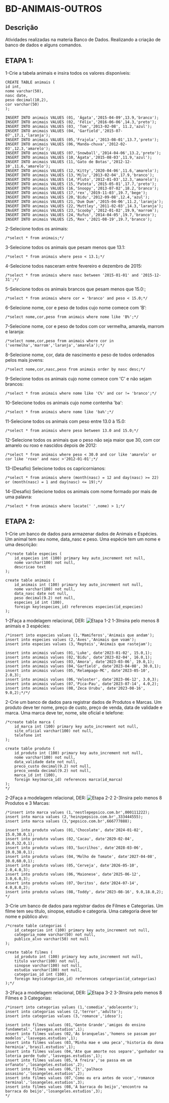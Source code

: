 # BD-ANIMAIS-OUTROS
## Descrição
Atividades realizadas na materia Banco de Dados.
Realizando a criação de banco de dados e alguns comandos.
## ETAPA 1:
1-Crie a tabela animais e insira todos os valores disponíveis:
```
CREATE TABLE animais (
id int,
nome varchar(50),
nasc date,
peso decimal(10,2),
cor varchar(50)
);

INSERT INTO animais VALUES (01, 'Ágata','2015-04-09',13.9,'branco');
INSERT INTO animais VALUES (02, 'Félix','2016-06-06',14.3,'preto');
INSERT INTO animais VALUES (03, 'Tom','2013-02-08', 11.2,'azul');
INSERT INTO animais VALUES (04, 'Garfield','2015-07-07',17.1,'laranja');
INSERT INTO animais VALUES (05,'Frajola','2013-08-01',13.7,'preto');
INSERT INTO animais VALUES (06,'Manda-chuva','2012-02-03',12.3,'amarelo');
INSERT INTO animais VALUES (07,'Snowball','2014-04-06',13.2,'preto');
INSERT INTO animais VALUES (10,'Ágata','2015-08-03',11.9,'azul');
INSERT INTO animais VALUES (11,'Gato de Botas','2012-12-10',11.6,'amarelo');
INSERT INTO animais VALUES (12,'Kitty','2020-04-06',11.6,'amarelo');
INSERT INTO animais VALUES (13,'Milu','2013-02-04',17.9,'branco');
INSERT INTO animais VALUES (14,'Pluto','2012-01-03',12.3,'amarelo');
INSERT INTO animais VALUES (15,'Pateta','2015-05-01',17.7,'preto');
INSERT INTO animais VALUES (16,'Snoopy','2013-07-02',18.2,'branco');
INSERT INTO animais VALUES (17,'rex','2019-11-03',19.7,'bege');
INSERT INTO animais VALUES (20,'Bidu','2012-09-08',12.4,'azul');
INSERT INTO animais VALUES (21,'Dum Dum','2015-04-06',11.2,'laranja');
INSERT INTO animais VALUES (22,'Muttley','2011-02-03',14.3,'laranja');
INsERT INTO animais VALUES (23,'Scooby','2012-01-02',19.9,'marrom');
INSERT INTO animais VALUES (24,'Rufus','2014-04-05',19.7,'branco');
INSERT INTO animais VALUES (25,'Rex','2021-08-19',19.7,'branco');
```
2-Selecione todos os animais:
```
/*select * from animais;*/
```
3-Selecione todos os animais que pesam menos que 13.1:
```
/*select * from animais where peso < 13.1;*/
```
4-Selecione todos nasceram entre fevereiro e dezembro de 2015:
```
/*select * from animais where nasc between '2015-01-01' and '2015-12-31';*/
```
5-Selecione todos os animais brancos que pesam menos que 15.0:;
```
/*select * from animais where cor = 'branco' and peso < 15.0;*/
```
6-Selecione nome, cor e peso de todos cujo nome comece com ’B’:
```
/*select nome,cor,peso from animais where nome like 'B%';*/
```
7-Selecione nome, cor e peso de todos com cor vermelha, amarela, marrom e laranja:
```
/*select nome,cor,peso from animais where cor in ('vermelha','marrom','laranja','amarela');*/
```
8-Selecione nome, cor, data de nascimento e peso de todos ordenados pelos mais jovens:
```
/*select nome,cor,nasc,peso from animais order by nasc desc;*/
```
9-Selecione todos os animais cujo nome comece com 'C' e não sejam brancos:
```
/*select * from animais where nome like 'C%' and cor != 'branco';*/
```
10-Selecione todos os animais cujo nome contenha 'ba':
```
/*select * from animais where nome like 'ba%';*/
```
11-Selecione todos os animais com peso entre 13.0 à 15.0:
```
/*select * from animais where peso between 13.0 and 15.0;*/
```
12-Selecione todos os animais que o peso não seja maior que 30, com cor amarelo ou roxo e nascidos depois de 2012:
```
/*select * from animais where peso < 30.0 and cor like 'amarelo' or cor like 'roxo' and nasc >'2012-01-01';*/
```
13-(Desafio) Selecione todos os capricornianos:
```
/*select * from animais where (month(nasc) = 12 and day(nasc) >= 22) or (month(nasc) = 1 and day(nasc) <= 19);*/
```
14-(Desafio) Selecione todos os animais com nome formado por mais de uma palavra:
```
/*select * from animais where locate(' ',nome) > 1;*/
```

## ETAPA 2:

1-Crie um banco de dados para armazenar dados de Animais e Espécies. Um animal tem seu nome, data_nasc e peso. Uma espécie tem um nome e uma descrição:
```
/*create table especies (
	id_especies int (100) primary key auto_increment not null,
	nome varchar(100) not null,
    descricao text
);

create table animais (
	id_animais int (100) primary key auto_increment not null,
	nome varchar(100) not null,
    data_nasc date not null,
    peso decimal(9.2) not null,
    especies_id int (100),
    foreign key(especies_id) references especies(id_especies)
);
```
1-2Faça a modelagem relacional, DER:
![Etapa 1-2](https://github.com/Ig0rFA/BD-ANIMAIS-OUTROS/blob/main/BD-ANIMAIS-OUTROS/DER-ANIMAIS-ESPECIES.png)
1-3Insira pelo menos 8 animais e 3 espécies:
```
/*insert into especies values (1,'Mamiferos','Animais que andam');
insert into especies values (2,'Aves','Animais que voam');
insert into especies values (3,'Repteis','Animais que rastejam');

insert into animais values (01,'Luke', date'2023-01-02', 15.0,1);
insert into animais values (02,'Bidu', date'2023-02-04', 16.0,1);
insert into animais values (03,'Amora', date'2023-03-06', 19.0,1);
insert into animais values (04,'Garfield', date'2023-04-08', 30.0,1);
insert into animais values (05,'Relampago-MC', date'2023-05-10', 2.0,3);
insert into animais values (06,'Veloster', date'2023-06-12', 3.0,3);
insert into animais values (07,'Pica-Pau', date'2023-07-14', 4.0,2);
insert into animais values (08,'Zeca Urubu', date'2023-08-16', 9.0,2);*/*/
```
2-Crie um banco de dados para registrar dados de Produtos e Marcas. Um produto deve ter nome, preço de custo, preço de venda, data de validade e marca. Uma marca deve ter, nome, site oficial e telefone:
```
/*create table marca (
	id_marca int (100) primary key auto_increment not null,
	site_oficial varchar(100) not null,
    telefone int
);

create table produto (
	id_produto int (100) primary key auto_increment not null,
	nome varchar(100) not null,
    data_validade date not null,
    preco_custo decimal(9.2) not null,
    preco_venda decimal(9.2) not null,
    marca_id int (100),
    foreign key(marca_id) references marca(id_marca)
);
*/
```
2-2Faça a modelagem relacional, DER:
![Etapa 2-2](https://github.com/Ig0rFA/BD-ANIMAIS-OUTROS/blob/main/BD-ANIMAIS-OUTROS/DER-PRODUTO-MARCA.png)
2-3Insira pelo menos 8 Produtos e 3 Marcas:
```
/*insert into marca values (1,'nestlepepsico.com.br',000111222);
insert into marca values (2,'heinzpepsico.com.br',333444555);
insert into marca values (3,'pepsico.com.br',666777888);

insert into produto values (01,'Chocolate', date'2024-01-02', 15.0,30.0,1);
insert into produto values (02,'Cacau', date'2029-02-04', 16.0,32.0,1);
insert into produto values (03,'Sucrilhos', date'2028-03-06', 19.0,38.0,1);
insert into produto values (04,'Molho de Tomate', date'2027-04-08', 30.0,60.0,1);
insert into produto values (05,'Cerveja', date'2026-05-10', 2.0,4.0,3);
insert into produto values (06,'Maionese', date'2025-06-12', 3.0,6.0,3);
insert into produto values (07,'Doritos', date'2024-07-14', 4.0,8.0,2);
insert into produto values (08,'Toddy', date'2023-08-16', 9.0,18.0,2);
*/
```
3-Crie um banco de dados para registrar dados de Filmes e Categorias. Um filme tem seu título, sinopse, estudio e categoria. Uma categoria deve ter nome e público alvo:
```
/*create table categorias (
	id_categorias int (100) primary key auto_increment not null,
    categoria_nome varchar(50) not null,
	publico_alvo varchar(50) not null
);

create table filmes (
	id_produto int (100) primary key auto_increment not null,
	titulo varchar(100) not null,
    sinopse varchar(100) not null,
    estudio varchar(100) not null,
    categorias_id int (100),
    foreign key(categorias_id) references categorias(id_categorias)
);*/
```
3-2Faça a modelagem relacional, DER:
![Etapa 3-2](https://github.com/Ig0rFA/BD-ANIMAIS-OUTROS/blob/main/BD-ANIMAIS-OUTROS/DER-FILMES-CATEGORIAS.png)
3-3Insira pelo menos 8 Filmes e 3 Categorias:
```
/*insert into categorias values (1,'comedia','adolecente');
insert into categorias values (2,'terror','adulto');
insert into categorias values (3,'romance','idoso');

insert into filmes values (01,'Gente Grande','amigos do ensino fundametal','lasvegas.estudios',1);
insert into filmes values (02,'As branquelas','homens se passam por modelos','lasvegas.estudios',1);
insert into filmes values (03,'Minha mae e uma peca','historia da dona herminia','brasil.estudios',1);
insert into filmes values (04,'Ate que amorte nos separe','ganhador na loteria perde tudo','lasvegas.estudios',1);
insert into filmes values (05,'A freira','se passa em um orfanato','losangeles.estudios',2);
insert into filmes values (06,'It','palhaco assasino','losangeles.estudios',2);
insert into filmes values (07,'Como eu era antes de voce','romance terminal','losangeles.estudios',3);
insert into filmes values (08,'A barraca do beijo','encontro na barraca do beijo','losangeles.estudios',3);
*/
```
